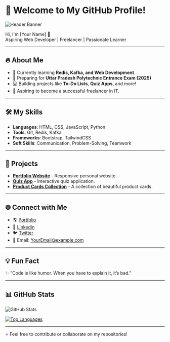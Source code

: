 <!--
**Arunkumar032024/ArunKumar032024** is a ✨ _special_ ✨ repository because its `README.md` (this file) appears on your GitHub profile.

Here are some ideas to get you started:

- 🔭 I’m currently working on ...
- 🌱 I’m currently learning ...
- 👯 I’m looking to collaborate on ...
- 🤔 I’m looking for help with ...
- 💬 Ask me about ...
- 📫 How to reach me: ...
- 😄 Pronouns: ...
- ⚡ Fun fact: ...
-->



# 🌟 Welcome to My GitHub Profile! 

![Header Banner](https://your-image-link.com)

Hi, I'm [Your Name] 👋  
Aspiring Web Developer | Freelancer | Passionate Learner  

---

## 🔥 About Me  
- 🌱 Currently learning **Redis, Kafka, and Web Development**  
- 🎯 Preparing for **Uttar Pradesh Polytechnic Entrance Exam (2025)**  
- 💻 Building projects like **To-Do Lists**, **Quiz Apps**, and more!  
- 🚀 Aspiring to become a successful freelancer in IT.

---

## 🛠️ My Skills  
- **Languages**: HTML, CSS, JavaScript, Python  
- **Tools**: Git, Redis, Kafka  
- **Frameworks**: Bootstrap, TailwindCSS  
- **Soft Skills**: Communication, Problem-Solving, Teamwork

---

## 📂 Projects  
- **[Portfolio Website](https://yourportfolio.com)** - Responsive personal website.  
- **[Quiz App](https://github.com/YourUsername/quiz-app)** - Interactive quiz application.  
- **[Product Cards Collection](https://codepen.io/YourUsername/)** - A collection of beautiful product cards.

---

## 🌐 Connect with Me  
- 🌎 [Portfolio](https://yourportfolio.com)  
- 💼 [LinkedIn](https://linkedin.com/in/YourProfile)  
- 🐦 [Twitter](https://twitter.com/YourUsername)  
- 📧 Email: [YourEmail@example.com](mailto:YourEmail@example.com)

---

## 💡 Fun Fact  
✨ "Code is like humor. When you have to explain it, it’s bad."  

---

## 📊 GitHub Stats  
![GitHub Stats](https://github-readme-stats.vercel.app/api?username=YourUsername&show_icons=true&theme=radical)

[![Top Languages](https://github-readme-stats.vercel.app/api/top-langs/?username=YourUsername&layout=compact&theme=radical)](https://github.com/YourUsername)

---

⭐️ Feel free to contribute or collaborate on my repositories!  

